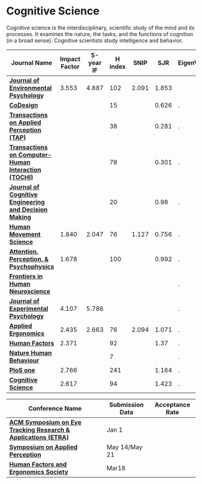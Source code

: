 # Cognitive Science
Cognitive science is the interdisciplinary, scientific study of the mind and its processes. It examines the nature, the tasks, and the functions of cognition (in a broad sense). Cognitive scientists study intelligence and behavior.

| **Journal Name**  | **Impact Factor**  | **5-year IF**  | **H index** | **SNIP** | **SJR**  | EigenValue  |
|---|---|---|---|---|---|---|
| [**Journal of Environmental Psychology**](https://www.journals.elsevier.com/journal-of-environmental-psychology)  | 3.553    | 4.887   | 102  |  2.091  |  1.853  |   |
| [**CoDesign**](https://www.tandfonline.com/toc/ncdn20/current)  |   |   | 15  |   | 0.626  | .  |
| [**Transactions on Applied Perception (TAP)**](https://tap.acm.org/)  |   |   | 38  |   | 0.281  | .  |
| [**Transactions on Computer-Human Interaction (TOCHI)**](https://dl.acm.org/citation.cfm?id=J756&picked=prox)  |   |   | 78  |   |  0.301 | .  |
| [**Journal of Cognitive Engineering and Decision Making**](http://journals.sagepub.com/home/edm)  |   |   |  20 |   | 0.98  | .  |
| [**Human Movement Science**](https://www.journals.elsevier.com/human-movement-science)  | 1.840  | 2.047  | 76  | 1.127   | 0.756  | .  |
| [**Attention, Perception, & Psychophysics**](https://link.springer.com/journal/13414)  | 1.678  |   | 100  |   | 0.992  | .  |
| [**Frontiers in Human Neuroscience**](https://www.frontiersin.org/journals/human-neuroscience)  |   |   |   |   |   | .  |
| [**Journal of Experimental Psychology**](https://www.apa.org/pubs/journals/xge/)  | 4.107  |  5.786 |   |   |   | .  |
| [**Applied Ergonomics**](https://www.journals.elsevier.com/applied-ergonomics)  |  2.435 | 2.663  | 76 |  2.094 |    1.071| .  |
| [**Human Factors**](https://journals.sagepub.com/home/hfs)  |  2.371 |   |  92 |   | 1.37  | .  |
| [**Nature Human Behaviour**](https://www.nature.com/nathumbehav/)  |   |   |  7 |   |   | .  |
| [**PloS one**](https://journals.plos.org/plosone/)  | 2.766  |   | 241  |   | 1.164  | .  |
| [**Cognitive Science**](https://onlinelibrary.wiley.com/doi/full/10.1111/cogs.12482)  |  2.617 |   | 94  |   | 1.423  | .  |

| **Conference Name**  | **Submission Data**  | **Acceptance Rate**  |
|---|---|---|
| [**ACM Symposium on Eye Tracking Research & Applications (ETRA)**](http://etra.acm.org/2019/index.html)  |  Jan 1 |   |
| [**Symposium on Applied Perception**](https://sap.acm.org/2019/)  | May 14/May 21  |   |
| [**Human Factors and Ergonomics Society**](http://www.hfes2019.org//)  | Mar18  |   |
